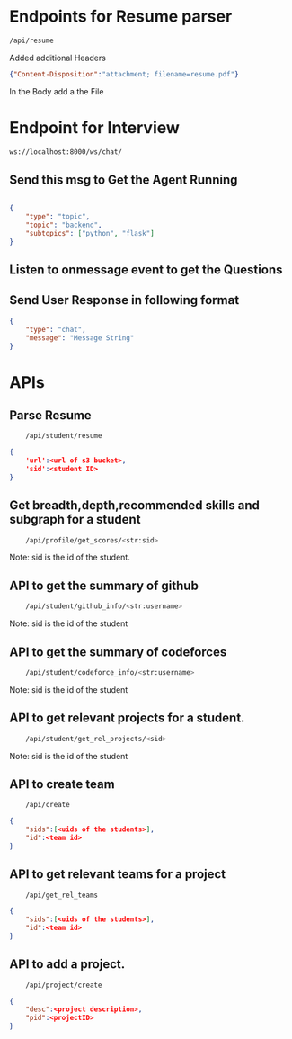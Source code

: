 # Endpoints for Resume parser
```bash
/api/resume
```

Added additional Headers
```JSON
{"Content-Disposition":"attachment; filename=resume.pdf"}
```
In the Body add a the File

# Endpoint for Interview
```bash
ws://localhost:8000/ws/chat/
```

## Send this msg to Get the Agent Running
```json

{
    "type": "topic",
    "topic": "backend",
    "subtopics": ["python", "flask"]
}
```
## Listen to onmessage event to get the Questions


## Send User Response in following format
```JSON
{
    "type": "chat",
    "message": "Message String"
}
```

# APIs



## Parse Resume
```bash
    /api/student/resume
```

```JSON
{
    'url':<url of s3 bucket>,
    'sid':<student ID>
}
```


## Get breadth,depth,recommended skills and subgraph for a student
```bash
    /api/profile/get_scores/<str:sid>
```
Note: sid is the id of the student.



## API to get the summary of github
```bash
    /api/student/github_info/<str:username>
```
Note: sid is the id of the student



## API to get the summary of codeforces
```bash
    /api/student/codeforce_info/<str:username>
```
Note: sid is the id of the student






## API to get relevant projects for a student.
```bash
    /api/student/get_rel_projects/<sid>
```
Note: sid is the id of the student



## API to create team
```bash
    /api/create
```

```JSON
{
    "sids":[<uids of the students>],
    "id":<team id>
}
```



## API to get relevant teams for a project
```bash
    /api/get_rel_teams
```

```JSON
{
    "sids":[<uids of the students>],
    "id":<team id>
}
```




## API to add a project.
```bash
    /api/project/create
```

```JSON
{
    "desc":<project description>,
    "pid":<projectID>
}
```

